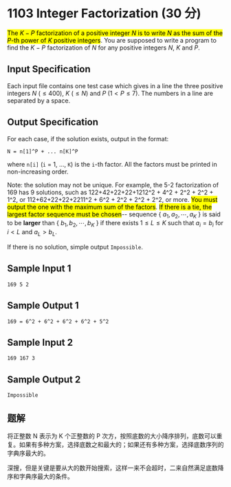 # 1103 Integer Factorization (30 分)

<mark>The $K-P$ factorization of a positive integer $N$ is to write $N$ as the sum of the $P$-th power of $K$ positive integers</mark>. You are supposed to write a program to find the $K-P$ factorization of $N$ for any positive integers $N$, $K$ and $P$.

## Input Specification

Each input file contains one test case which gives in a line the three positive integers $N$ ($\le 400$), $K$ ($\le N$) and $P$ ($1 < P\le 7$). The numbers in a line are separated by a space.

## Output Specification

For each case, if the solution exists, output in the format:

    N = n[1]^P + ... n[K]^P

where `n[i]` (`i` = 1, ..., `K`) is the `i`\-th factor. All the factors must be printed in non-increasing order.

Note: the solution may not be unique. For example, the 5-2 factorization of 169 has 9 solutions, such as 122+42+22+22+1212^2 + 4^2 + 2^2 + 2^2 + 1^2, or 112+62+22+22+2211^2 + 6^2 + 2^2 + 2^2 + 2^2, or more. <mark>You must output the one with the maximum sum of the factors</mark>. <mark>If there is a tie, the largest factor sequence must be chosen</mark>-- sequence { $a_1, a_2, \cdots , a_K$ } is said to be **larger** than { $b_1, b_2, \cdots , b_K$ } if there exists $1\le L\le K$ such that $a_i=b_i$ for $i<L$ and $a_L>b_L$.

If there is no solution, simple output `Impossible`.

## Sample Input 1

    169 5 2

## Sample Output 1

    169 = 6^2 + 6^2 + 6^2 + 6^2 + 5^2

## Sample Input 2

    169 167 3

## Sample Output 2

    Impossible

## 题解

将正整数 N 表示为 K 个正整数的 P 次方，按照底数的大小降序排列，底数可以重复。如果有多种方案，选择底数之和最大的；如果还有多种方案，选择底数序列的字典序最大的。

深搜，但是关键是要从大的数开始搜索，这样一来不会超时，二来自然满足底数降序和字典序最大的条件。
